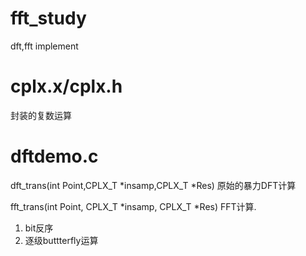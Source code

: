 # fft_study
dft,fft implement


# cplx.x/cplx.h
封装的复数运算

# dftdemo.c

dft_trans(int Point,CPLX_T *insamp,CPLX_T *Res)
原始的暴力DFT计算

fft_trans(int Point, CPLX_T *insamp, CPLX_T *Res)
FFT计算.

1. bit反序
2. 逐级buttterfly运算
